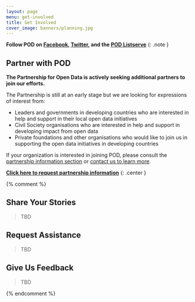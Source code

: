 ```yaml
---
layout: page
menu: get-involved
title: Get Involved
cover_image: banners/planning.jpg
---
```



**Follow POD on [Facebook](http://facebook.com/{{site.inc.facebook}}), [Twitter](https://twitter.com{{site.inc.twitter}}),
and the [POD Listserve](http://lists.p4od.org/mailman/listinfo/p4od)**
{: .note }

## Partner with POD

**The Partnership for Open Data is actively seeking additional partners to join our efforts.**

The Partnership is still at an early stage but we are looking for expressions of interest from:

* Leaders and governments in developing countries who are interested in help and support in their local open data initiatives
* Civil Society organisations who are interested in help and support in developing impact from open data
* Private foundations and other organisations who would like to join us in supporting the open data initiatives in developing countries

If your organization is interested in joining POD, please consult the [partnership information section](partners.html#information) or
[contact us to learn more]({{site.contact}}).

**[Click here to request partnership information]({{site.contact}})**
{: .center }

{% comment %}

## Share Your Stories

>TBD

## Request Assistance

>TBD

## Give Us Feedback

>TBD

{% endcomment %}
